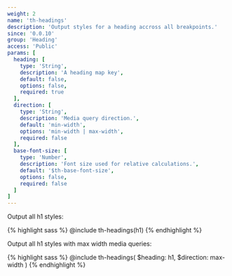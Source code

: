 ```yaml
---
weight: 2
name: 'th-headings'
description: 'Output styles for a heading accross all breakpoints.'
since: '0.0.10'
group: 'Heading'
access: 'Public'
params: [
  heading: [
    type: 'String',
    description: 'A heading map key',
    default: false,
    options: false,
    required: true
  ],
  direction: [
    type: 'String',
    description: 'Media query direction.',
    default: 'min-width',
    options: 'min-width | max-width',
    required: false
  ],
  base-font-size: [
    type: 'Number',
    description: 'Font size used for relative calculations.',
    default: '$th-base-font-size',
    options: false,
    required: false
  ]
]
---
```

Output all h1 styles:

{% highlight sass %}
@include th-headings(h1)
{% endhighlight %}

Output all h1 styles with max width media queries:

{% highlight sass %}
@include th-headings(
  $heading: h1,
  $direction: max-width
)
{% endhighlight %}